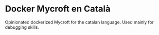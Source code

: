 # Docker Mycroft en Català

Opinionated dockerized Mycroft for the catalan language. Used mainly for debugging skills.